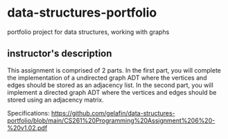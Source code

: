 # data-structures-portfolio
portfolio project for data structures, working with graphs

## instructor's description
This assignment is comprised of 2 parts. In the first part, you will complete the implementation of a undirected graph ADT where the vertices and edges should be stored as an adjacency list. In the second part, you will implement a directed graph ADT where the vertices and edges should be stored using an adjacency matrix.

Specifications: https://github.com/gelafin/data-structures-portfolio/blob/main/CS261%20Programming%20Assignment%206%20-%20v1.02.pdf
